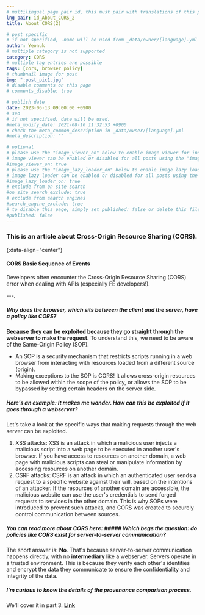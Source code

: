 ```yaml
---
# multilingual page pair id, this must pair with translations of this page. (This name must be unique)
lng_pair: id_About_CORS_2
title: About CORS(2)

# post specific
# if not specified, .name will be used from _data/owner/[language].yml
author: Yeonuk
# multiple category is not supported
category: CORS
# multiple tag entries are possible
tags: [cors, browser policy]
# thumbnail image for post
img: ":post_pic1.jpg"
# disable comments on this page
# comments_disable: true

# publish date
date: 2023-06-13 09:00:00 +0900
# seo
# if not specified, date will be used.
#meta_modify_date: 2021-08-10 11:32:53 +0900
# check the meta_common_description in _data/owner/[language].yml
#meta_description: ""

# optional
# please use the "image_viewer_on" below to enable image viewer for individual pages or posts (_posts/ or [language]/_posts folders).
# image viewer can be enabled or disabled for all posts using the "image_viewer_posts: true" setting in _data/conf/main.yml.
#image_viewer_on: true
# please use the "image_lazy_loader_on" below to enable image lazy loader for individual pages or posts (_posts/ or [language]/_posts folders).
# image lazy loader can be enabled or disabled for all posts using the "image_lazy_loader_posts: true" setting in _data/conf/main.yml.
#image_lazy_loader_on: true
# exclude from on site search
#on_site_search_exclude: true
# exclude from search engines
#search_engine_exclude: true
# to disable this page, simply set published: false or delete this file
#published: false
---
```


<!-- outline-start -->

### This is an article about Cross-Origin Resource Sharing (CORS).

{:data-align="center"}

<!-- outline-end -->

#### CORS Basic Sequence of Events

Developers often encounter the Cross-Origin Resource Sharing (CORS) error when dealing with APIs (especially FE developers!).

---.

##### Why does the browser, which sits between the client and the server, have a policy like CORS?

**Because they can be exploited because they go straight through the webserver to make the request.**
To understand this, we need to be aware of the Same-Origin Policy (SOP).

- An SOP is a security mechanism that restricts scripts running in a web browser from interacting with resources loaded from a different source (origin).
- Making exceptions to the SOP is CORS! It allows cross-origin resources to be allowed within the scope of the policy, or allows the SOP to be bypassed by setting certain headers on the server side.

##### Here's an example: It makes me wonder. How can this be exploited if it goes through a webserver?

Let's take a look at the specific ways that making requests through the web server can be exploited.

1. XSS attacks: XSS is an attack in which a malicious user injects a malicious script into a web page to be executed in another user's browser. If you have access to resources on another domain, a web page with malicious scripts can steal or manipulate information by accessing resources on another domain.
2. CSRF attacks: CSRF is an attack in which an authenticated user sends a request to a specific website against their will, based on the intentions of an attacker. If the resources of another domain are accessible, the malicious website can use the user's credentials to send forged requests to services in the other domain.
   This is why SOPs were introduced to prevent such attacks, and CORS was created to securely control communication between sources.

##### You can read more about CORS here: ##### Which begs the question: do policies like CORS exist for server-to-server communication?

The short answer is: **No**.
That's because server-to-server communication happens directly, with no **intermediary** like a webserver. Servers operate in a trusted environment. This is because they verify each other's identities and encrypt the data they communicate to ensure the confidentiality and integrity of the data.

##### I'm curious to know the details of the provenance comparison process.

We'll cover it in part 3. **[Link](https://yeonuk44.github.io/posts/2023-06-14-CORS-3)**

